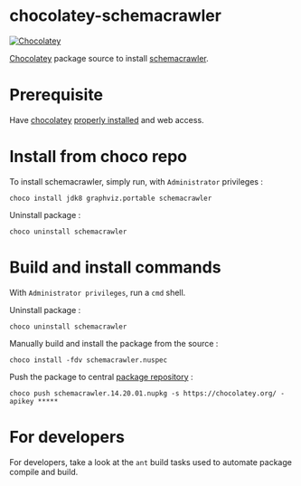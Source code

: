 # chocolatey-schemacrawler
[![Chocolatey](https://img.shields.io/badge/chocolatey-download-blue.svg)](https://chocolatey.org/packages/schemacrawler)

[Chocolatey](https://chocolatey.org)  package source to install [schemacrawler](http://www.schemacrawler.com/).

# Prerequisite

Have [chocolatey](https://chocolatey.org/) [properly installed](https://chocolatey.org/install) and web access.


# Install from choco repo

To install schemacrawler, simply run, with ```Administrator``` privileges :

```
choco install jdk8 graphviz.portable schemacrawler
```

Uninstall package :

```
choco uninstall schemacrawler
```




# Build and install commands

With ```Administrator privileges```, run a ```cmd``` shell.

Uninstall package :

```
choco uninstall schemacrawler
```

Manually build and install the package from the source :

```
choco install -fdv schemacrawler.nuspec
```

Push the package to central [package repository](https://chocolatey.org/packages) :

```
choco push schemacrawler.14.20.01.nupkg -s https://chocolatey.org/ -apikey *****
``` 
# For developers

For developers, take a look at the ```ant``` build tasks used to automate package compile and build.
